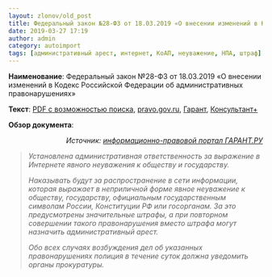 ```yaml
---
layout: zlonov/old_post
title: Федеральный закон №28-ФЗ от 18.03.2019 «О внесении изменений в КоАП РФ»
date: 2019-03-27 17:19
author: admin
category: autoimport
tags: [административный арест, интернет, КоАП, неуважение, НПА, штраф]
---
```

<strong>Наименование</strong>: Федеральный закон №28-ФЗ от 18.03.2019 «О внесении изменений в Кодекс Российской Федерации об административных правонарушениях»

<strong>Текст</strong>: <a href="/assets/uploads/Федеральный-закон-№28-ФЗ-от-18.03.2019.pdf">PDF с возможностью поиска</a>, <a href="http://publication.pravo.gov.ru/Document/View/0001201903180010">pravo.gov.ru</a>, <a href="http://ivo.garant.ru/#%2Fdocument%2F72198170%2Fparagraph%2F1%3A5">Гарант</a>, <a href="http://www.consultant.ru/document/cons_doc_LAW_320403/">Консультант+</a>

<strong>Обзор документа</strong>:
<p style="text-align: right;"><em>Источник: <a href="https://www.garant.ru/products/ipo/prime/doc/72098170/#review">информационно-правовой портал ГАРАНТ.РУ</a></em>

<blockquote><em>Установлена административная ответственность за выражение в Интернете явного неуважения к обществу и государству.</em>

<em>Наказывать будут за распространение в сети информации, которая выражает в неприличной форме явное неуважение к обществу, государству, официальным государственным символам России, Конституции РФ или госорганам. За это предусмотрены значительные штрафы, а при повторном совершении такого правонарушения вместо штрафа могут назначить административный арест.</em>

<em>Обо всех случаях возбуждения дел об указанных правонарушениях полиция в течение суток должна уведомить органы прокуратуры.</em>
